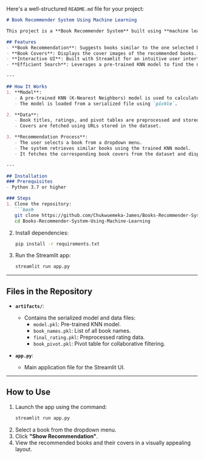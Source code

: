 Here's a well-structured `README.md` file for your project:

```markdown
# Book Recommender System Using Machine Learning

This project is a **Book Recommender System** built using **machine learning techniques**. The system provides personalized book recommendations based on user-selected input. It uses a collaborative filtering approach and displays recommended books along with their cover images.

## Features
- **Book Recommendation**: Suggests books similar to the one selected by the user.
- **Book Covers**: Displays the cover images of the recommended books.
- **Interactive UI**: Built with Streamlit for an intuitive user interface.
- **Efficient Search**: Leverages a pre-trained KNN model to find the nearest neighbors for recommendations.

---

## How It Works
1. **Model**:
   - A pre-trained KNN (K-Nearest Neighbors) model is used to calculate similarity between books.
   - The model is loaded from a serialized file using `pickle`.

2. **Data**:
   - Book titles, ratings, and pivot tables are preprocessed and stored as serialized files (`book_names.pkl`, `final_rating.pkl`, `book_pivot.pkl`).
   - Covers are fetched using URLs stored in the dataset.

3. **Recommendation Process**:
   - The user selects a book from a dropdown menu.
   - The system retrieves similar books using the trained KNN model.
   - It fetches the corresponding book covers from the dataset and displays them.

---

## Installation
### Prerequisites
- Python 3.7 or higher

### Steps
1. Clone the repository:
   ```bash
   git clone https://github.com/Chukwuemeka-James/Books-Recommender-System-Using-Machine-Learning.git
   cd Books-Recommender-System-Using-Machine-Learning
   ```
2. Install dependencies:
   ```bash
   pip install -r requirements.txt
   ```
3. Run the Streamlit app:
   ```bash
   streamlit run app.py
   ```

---

## Files in the Repository
- **`artifacts/`**:
  - Contains the serialized model and data files:
    - `model.pkl`: Pre-trained KNN model.
    - `book_names.pkl`: List of all book names.
    - `final_rating.pkl`: Preprocessed rating data.
    - `book_pivot.pkl`: Pivot table for collaborative filtering.

- **`app.py`**:
  - Main application file for the Streamlit UI.

---

## How to Use
1. Launch the app using the command:
   ```bash
   streamlit run app.py
   ```
2. Select a book from the dropdown menu.
3. Click **"Show Recommendation"**.
4. View the recommended books and their covers in a visually appealing layout.